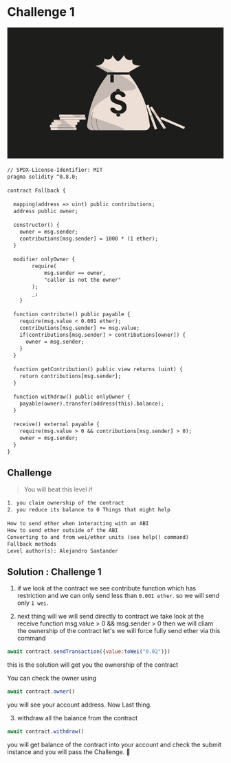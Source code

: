 # Challenge 1

<img src="./images/BigLevel1.svg" alt="1" >

```solidity
// SPDX-License-Identifier: MIT
pragma solidity ^0.8.0;

contract Fallback {

  mapping(address => uint) public contributions;
  address public owner;

  constructor() {
    owner = msg.sender;
    contributions[msg.sender] = 1000 * (1 ether);
  }

  modifier onlyOwner {
        require(
            msg.sender == owner,
            "caller is not the owner"
        );
        _;
    }

  function contribute() public payable {
    require(msg.value < 0.001 ether);
    contributions[msg.sender] += msg.value;
    if(contributions[msg.sender] > contributions[owner]) {
      owner = msg.sender;
    }
  }

  function getContribution() public view returns (uint) {
    return contributions[msg.sender];
  }

  function withdraw() public onlyOwner {
    payable(owner).transfer(address(this).balance);
  }

  receive() external payable {
    require(msg.value > 0 && contributions[msg.sender] > 0);
    owner = msg.sender;
  }
}
```
Challenge
---
 > You will beat this level if

    1. you claim ownership of the contract
    2. you reduce its balance to 0 Things that might help

    How to send ether when interacting with an ABI
    How to send ether outside of the ABI
    Converting to and from wei/ether units (see help() command)
    Fallback methods
    Level author(s): Alejandro Santander

Solution : Challenge 1
---
1. if we look at the contract we see contribute function which has restriction and we can only send  less than `0.001 ether`. so we will send only `1 wei`.

2. next thing will we will send directly to contract we take look at the receive function msg.value > 0 && msg.sender > 0 then we will cliam the ownership of the contract let's we will force fully send ether via this command

```js
await contract.sendTransaction({value:toWei("0.02")}) 
```

this is the solution will get you the ownership of the contract

You can check the owner using
```js
await contract.owner()
```

you will see your account address. Now Last thing.

3. withdraw all the balance from the contract 
```js
await contract.withdraw()
```
you will get balance of the contract into your account and check the submit instance and you will pass the Challenge. 🎉